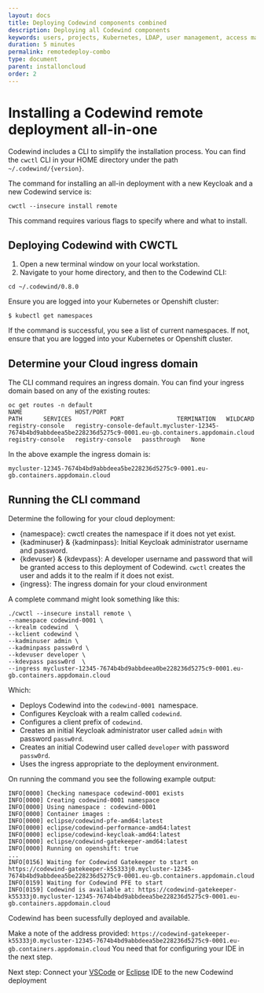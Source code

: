 ```yaml
---
layout: docs
title: Deploying Codewind components combined
description: Deploying all Codewind components
keywords: users, projects, Kubernetes, LDAP, user management, access management, login, deployment, pod, security, securing cloud connection, remote deployment of Codewind
duration: 5 minutes
permalink: remotedeploy-combo
type: document
parent: installoncloud
order: 2
---
```


# Installing a Codewind remote deployment all-in-one

Codewind includes a CLI to simplify the installation process. You can find the `cwctl` CLI in your HOME directory under the path `~/.codewind/{version}`.

The command for installing an all-in deployment with a new Keycloak and a new Codewind service is:

`cwctl --insecure install remote` 

This command requires various flags to specify where and what to install.

## Deploying Codewind with CWCTL

1.  Open a new terminal window on your local workstation.
2.  Navigate to your home directory, and then to the Codewind CLI:

```
cd ~/.codewind/0.8.0
```

Ensure you are logged into your Kubernetes or Openshift cluster:

```
$ kubectl get namespaces
```

If the command is successful, you see a list of current namespaces.  If not, ensure that you are logged into your Kubernetes or Openshift cluster.

## Determine your Cloud ingress domain

The CLI command requires an ingress domain. You can find your ingress domain based on any of the existing routes:

```
oc get routes -n default
NAME               HOST/PORT                                                                                                          PATH      SERVICES           PORT               TERMINATION   WILDCARD
registry-console   registry-console-default.mycluster-12345-7674b4bd9abbdeea5be228236d5275c9-0001.eu-gb.containers.appdomain.cloud             registry-console   registry-console   passthrough   None
```

In the above example the ingress domain is:

```
mycluster-12345-7674b4bd9abbdeea5be228236d5275c9-0001.eu-gb.containers.appdomain.cloud
```

## Running the CLI command

Determine the following for your cloud deployment:

* {namespace}: cwctl creates the namespace if it does not yet exist.
* {kadminuser} & {kadminpass}: Initial Keycloak administrator username and password.
* {kdevuser} & {kdevpass}: A developer username and password that will be granted access to this deployment of Codewind. `cwctl` creates the user and adds it to the realm if it does not exist.
* {ingress}: The ingress domain for your cloud environment

A complete command might look something like this:

```
./cwctl --insecure install remote \
--namespace codewind-0001 \
--krealm codewind  \
--kclient codewind \
--kadminuser admin \
--kadminpass passw0rd \
--kdevuser developer \
--kdevpass passw0rd  \
--ingress mycluster-12345-7674b4bd9abbdeea0be228236d5275c9-0001.eu-gb.containers.appdomain.cloud
```

Which:

* Deploys Codewind into the `codewind-0001 `namespace.
* Configures Keycloak with a realm called `codewind`.
* Configures a client prefix of `codewind`.
* Creates an initial Keycloak administrator user called `admin` with password `passw0rd`.
* Creates an initial Codewind user called `developer` with password `passw0rd`.
* Uses the ingress appropriate to the deployment environment.

On running the command you see the following example output:

```
INFO[0000] Checking namespace codewind-0001 exists
INFO[0000] Creating codewind-0001 namespace
INFO[0000] Using namespace : codewind-0001
INFO[0000] Container images :
INFO[0000] eclipse/codewind-pfe-amd64:latest
INFO[0000] eclipse/codewind-performance-amd64:latest
INFO[0000] eclipse/codewind-keycloak-amd64:latest
INFO[0000] eclipse/codewind-gatekeeper-amd64:latest
INFO[0000] Running on openshift: true
...
INFO[0156] Waiting for Codewind Gatekeeper to start on https://codewind-gatekeeper-k55333j0.mycluster-12345-7674b4bd9abbdeea5be228236d5275c9-0001.eu-gb.containers.appdomain.cloud
INFO[0159] Waiting for Codewind PFE to start
INFO[0159] Codewind is available at: https://codewind-gatekeeper-k55333j0.mycluster-12345-7674b4bd9abbdeea5be228236d5275c9-0001.eu-gb.containers.appdomain.cloud
```

Codewind has been sucessfully deployed and available.

Make a note of the address provided: `https://codewind-gatekeeper-k55333j0.mycluster-12345-7674b4bd9abbdeea5be228236d5275c9-0001.eu-gb.containers.appdomain.cloud`   You need that for configuring your IDE in the next step.

Next step: Connect your [VSCode](remotedeploy-vscode.html) or [Eclipse](remotedeploy-eclipse.html) IDE to the new Codewind deployment
